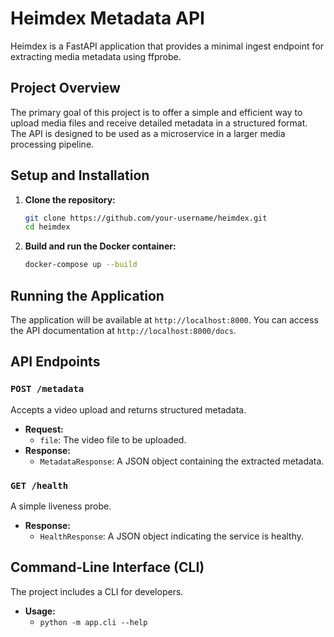 # Heimdex Metadata API

Heimdex is a FastAPI application that provides a minimal ingest endpoint for extracting media metadata using ffprobe.

## Project Overview

The primary goal of this project is to offer a simple and efficient way to upload media files and receive detailed metadata in a structured format. The API is designed to be used as a microservice in a larger media processing pipeline.

## Setup and Installation

1. **Clone the repository:**
   ```bash
   git clone https://github.com/your-username/heimdex.git
   cd heimdex
   ```

2. **Build and run the Docker container:**
   ```bash
   docker-compose up --build
   ```

## Running the Application

The application will be available at `http://localhost:8000`. You can access the API documentation at `http://localhost:8000/docs`.

## API Endpoints

### `POST /metadata`

Accepts a video upload and returns structured metadata.

- **Request:**
  - `file`: The video file to be uploaded.
- **Response:**
  - `MetadataResponse`: A JSON object containing the extracted metadata.

### `GET /health`

A simple liveness probe.

- **Response:**
  - `HealthResponse`: A JSON object indicating the service is healthy.

## Command-Line Interface (CLI)

The project includes a CLI for developers.

- **Usage:**
  - `python -m app.cli --help`
